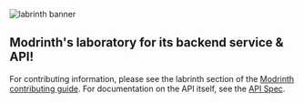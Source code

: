 ![labrinth banner](https://user-images.githubusercontent.com/12068027/100479891-d6bab300-30ac-11eb-8336-b4cad376a03d.png)

## Modrinth's laboratory for its backend service & API!

For contributing information, please see the labrinth section of the [Modrinth contributing guide](https://docs.modrinth.com/docs/getting-started/). For documentation on the API itself, see the [API Spec](https://docs.modrinth.com/api-spec/).
